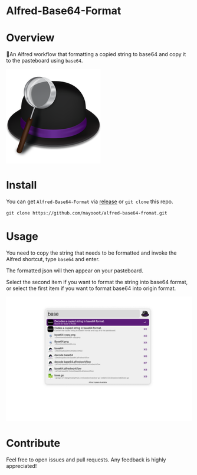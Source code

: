 # Alfred-Base64-Format

# Overview

🤘An Alfred workflow that formatting a copied string to base64 and copy it to the pasteboard using `base64`.

![Alfred.png](dist/Alfred.png)

# Install

You can get `Alfred-Base64-Format` via [release](https://github.com/mayooot/alfred-base64-fromat/releases)
or `git clone`
this repo.

~~~
git clone https://github.com/mayooot/alfred-base64-fromat.git
~~~

# Usage

You need to copy the string that needs to be formatted and invoke the Alfred shortcut, type `base64` and enter.

The formatted json will then appear on your pasteboard.

Select the second item if you want to format the string into base64 format,
or select the first item if you want to format base64 into origin format.

![screenshot.png](dist/screenshot.png)

# Contribute

Feel free to open issues and pull requests. Any feedback is highly appreciated!